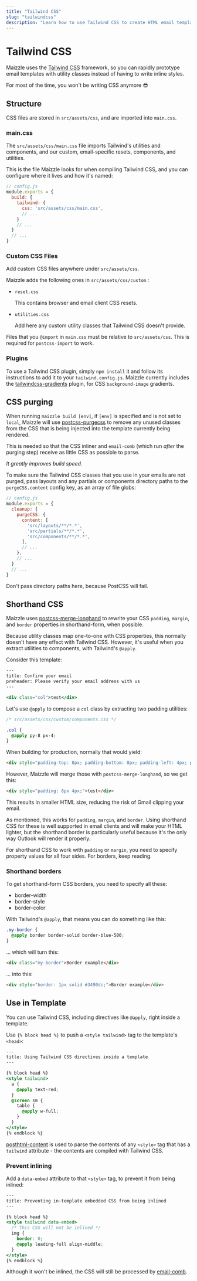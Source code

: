 ```yaml
---
title: "Tailwind CSS"
slug: "tailwindcss"
description: "Learn how to use Tailwind CSS to create HTML email templates with CSS utility classes"
---
```


# Tailwind CSS

Maizzle uses the [Tailwind CSS](https://tailwindcss.com) framework, so you can rapidly prototype email templates with utility classes instead of having to write inline styles.

For most of the time, you won't be writing CSS anymore 😎

## Structure

CSS files are stored in `src/assets/css`, and are imported into `main.css`.

### main.css

The `src/assets/css/main.css` file imports Tailwind's utilities and components, and our custom, email-specific resets, components, and utilities.

This is the file Maizzle looks for when compiling Tailwind CSS, and you can configure where it lives and how it's named:

```js
// config.js
module.exports = {
  build: {
    tailwind: {
      css: 'src/assets/css/main.css',
      // ...
    }
    // ...
  }
  // ...
}
```

### Custom CSS Files

Add custom CSS files anywhere under `src/assets/css`.

Maizzle adds the following ones in `src/assets/css/custom` :

- `reset.css`

  This contains browser and email client CSS resets.

- `utilities.css`

  Add here any custom utility classes that Tailwind CSS doesn't provide.

<div class="bg-gray-100 border-l-4 border-gradient-b-orange-dark p-4 mb-4 text-md" role="alert">
  <div class="text-gray-600">Files that you <code class="shiki-inline">@import</code> in <code class="shiki-inline">main.css</code> must be relative to <code class="shiki-inline">src/assets/css</code>. This is required for <code class="shiki-inline">postcss-import</code> to work.</div>
</div>

### Plugins

To use a Tailwind CSS plugin, simply `npm install` it and follow its instructions to add it to your `tailwind.config.js`.
Maizzle currently includes the [tailwindcss-gradients](https://www.npmjs.com/package/tailwindcss-gradients) plugin, for CSS `background-image` gradients.


## CSS purging

When running `maizzle build [env]`, if `[env]` is specified and is not set to `local`, Maizzle will use [postcss-purgecss](https://github.com/FullHuman/postcss-purgecss) to remove any unused classes from the CSS that is being injected into the template currently being rendered.

This is needed so that the CSS inliner and `email-comb` (which run _after_ the purging step) receive as little CSS as possible to parse. 

_It greatly improves build speed._

To make sure the Tailwind CSS classes that you use in your emails are not purged, pass layouts and any partials or components directory paths to the `purgeCSS.content` config key, as an array of file globs:

```js
// config.js
module.exports = {
  cleanup: {
    purgeCSS: {
      content: [
        'src/layouts/**/*.*',
        'src/partials/**/*.*',
        'src/components/**/*.*',
      ],
      // ...
    },
    // ...
  }
  // ...
}
```

<div class="bg-gray-100 border-l-4 border-gradient-b-orange-dark p-4 mb-4 text-md" role="alert">
  <div class="text-gray-600">Don't pass directory paths here, because PostCSS will fail.</div>
</div>

## Shorthand CSS

Maizzle uses [postcss-merge-longhand](https://github.com/cssnano/cssnano/tree/master/packages/postcss-merge-longhand) to rewrite your CSS `padding`, `margin`, and `border` properties in shorthand-form, when possible.

Because utility classes map one-to-one with CSS properties, this normally doesn't have any effect with Tailwind CSS. However, it's useful when you extract utilities to components, with Tailwind's `@apply`.

Consider this template:

```handlebars
---
title: Confirm your email
preheader: Please verify your email address with us
---

<div class="col">test</div>
```

Let's use `@apply` to compose a `col` class by  extracting two padding utilities: 

```css
/* src/assets/css/custom/components.css */

.col {
  @apply py-8 px-4;
}
```

When building for production, normally that would yield:

```html
<div style="padding-top: 8px; padding-bottom: 8px; padding-left: 4px; padding-right: 4px;">test</div>
```

However, Maizzle will merge those with `postcss-merge-longhand`, so we get this:

```html
<div style="padding: 8px 4px;">test</div>
```

This results in smaller HTML size, reducing the risk of Gmail clipping your email.

As mentioned, this works for `padding`, `margin`, and `border`. Using shorthand CSS for these is well supported in email clients and will make your HTML lighter, but the shorthand border is particularly useful because it's the only way Outlook will render it properly.

<div class="bg-gray-100 border-l-4 border-gradient-b-ocean-light p-4 mb-4 text-md" role="alert">
  <div class="text-gray-600">For shorthand CSS to work with <code class="shiki-inline">padding</code> or <code class="shiki-inline">margin</code>, you need to specify property values for all four sides. For borders, keep reading.</div>
</div>

### Shorthand borders

To get shorthand-form CSS borders, you need to specify all these:

- border-width
- border-style
- border-color

With Tailwind's `@apply`, that means you can do something like this:

```css
.my-border {
  @apply border border-solid border-blue-500;
}
```

... which will turn this:

```html
<div class="my-border">Border example</div>
```

... into this:

```html
<div style="border: 1px solid #3490dc;">Border example</div>
```

## Use in Template

You can use Tailwind CSS, including directives like `@apply`, right inside a template.

Use `{% block head %}` to push a `<style tailwind>` tag to the template's `<head>`:

```handlebars
---
title: Using Tailwind CSS directives inside a template
---

{% block head %}
<style tailwind>
  a {
    @apply text-red;
  }
  @screen sm {
    table { 
      @apply w-full;
    }
  }
</style>
{% endblock %}
```

[posthtml-content](https://github.com/posthtml/posthtml-content) is used to parse the contents of any `<style>` tag that has a `tailwind` attribute - the contents are compiled with Tailwind CSS.

### Prevent inlining

Add a `data-embed` attribute to that `<style>` tag, to prevent it from being inlined:

```handlebars
---
title: Preventing in-template embedded CSS from being inlined
---

{% block head %}
<style tailwind data-embed>
  /* This CSS will not be inlined */
  img {
    border: 0;
    @apply leading-full align-middle;
  }
</style>
{% endblock %}
```

<div class="bg-gray-100 border-l-4 border-gradient-b-ocean-light p-4 mb-4 text-md" role="alert">
  <div class="text-gray-600">Although it won't be inlined, the CSS will still be processed by <a href="/docs/code-cleanup/#removeunusedcss">email-comb</a>.</div>
</div>
